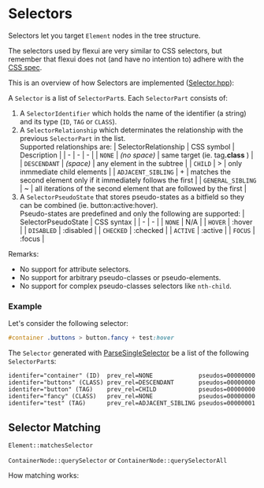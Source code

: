 # Selectors

Selectors let you target `Element` nodes in the tree structure.

The selectors used by flexui are very similar to CSS selectors, but remember that flexui does not (and have no intention to) adhere with the [CSS spec](https://www.w3.org/TR/selectors-3/).

This is an overview of how Selectors are implemented ([Selector.hpp](Selector.hpp)):

A `Selector` is a list of `SelectorPart`s. Each `SelectorPart` consists of:
1. A `SelectorIdentifier` which holds the name of the identifier (a string) and its type (`ID`, `TAG` or `CLASS`).
2. A `SelectorRelationship` which determinates the relationship with the previous `SelectorPart` in the list.  
Supported relationships are:
    | SelectorRelationship | CSS symbol | Description |
    | - | - | - |
    | `NONE` | _(no space)_ | same target (ie. tag<b>.class</b> ) |
    | `DESCENDANT` | _(space)_ | any element in the subtree |
    | `CHILD` | > | only inmmediate child elements |
    | `ADJACENT_SIBLING` | + | matches the second element only if it immediately follows the first |
    | `GENERAL_SIBLING` | ~ | all iterations of the second element that are followed by the first |
3. A `SelectorPseudoState` that stores pseudo-states as a bitfield so they can be combined (ie. button:active:hover).  
Pseudo-states are predefined and only the following are supported:
    | SelectorPseudoState | CSS syntax |
    | - | - |
    | `NONE` | N/A |
    | `HOVER` | :hover |
    | `DISABLED` | :disabled |
    | `CHECKED` | :checked |
    | `ACTIVE` | :active |
    | `FOCUS` | :focus |


Remarks:
* No support for attribute selectors.
* No support for arbitrary pseudo-classes or pseudo-elements.
* No support for complex pseudo-classes selectors like `nth-child`.

### Example

Let's consider the following selector:

```css
#container .buttons > button.fancy + test:hover
```

The `Selector` generated with [ParseSingleSelector](SelectorParser.hpp) be a list of the following `SelectorPart`s:

```
identifer="container" (ID)  prev_rel=NONE             pseudos=00000000
identifer="buttons" (CLASS) prev_rel=DESCENDANT       pseudos=00000000
identifer="button" (TAG)    prev_rel=CHILD            pseudos=00000000
identifer="fancy" (CLASS)   prev_rel=NONE             pseudos=00000000
identifer="test" (TAG)      prev_rel=ADJACENT_SIBLING pseudos=00000001
```

## Selector Matching

`Element::matchesSelector`

`ContainerNode::querySelector` or `ContainerNode::querySelectorAll`

How matching works:

